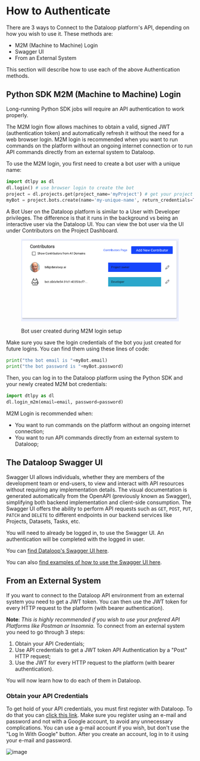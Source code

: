 # How to Authenticate
There are 3 ways to Connect to the Dataloop platform's API, depending on how you wish to use it. These methods are:
- M2M (Machine to Machine) Login 
- Swagger UI 
- From an External System

This section will describe how to use each of the above Authentication methods.

## Python SDK M2M (Machine to Machine) Login 
Long-running Python SDK jobs will require an API authentication to work properly.

The M2M login flow allows machines to obtain a valid, signed JWT (authentication token) and automatically refresh it without the need for a web browser login.
M2M login is recommended when you want to run commands on the platform without an ongoing internet connection or to run API commands directly from an 
external system to Dataloop.

To use the M2M login, you first need to create a bot user with a unique name:

```python
import dtlpy as dl
dl.login() # use browser login to create the bot
project = dl.projects.get(project_name='myProject') # get your project
myBot = project.bots.create(name='my-unique-name', return_credentials=True)
```

A Bot User on the Dataloop platform is similar to a User with Developer privileges.  The difference is that it runs in the background vs being an interactive user via the Dataloop UI.  You can view the bot user via the UI under Contributors on the Project Dashboard.

<figure><img src="../.gitbook/assets/Screenshot 2023-02-10 at 10.22.34 AM.png" alt=""><figcaption><p>Bot user created during M2M login setup</p></figcaption></figure>

Make sure you save the login credentials of the bot you just created for future logins. You can find them using these lines of code:

```python
print("the bot email is "+myBot.email)
print("the bot password is "+myBot.password)
```

Then, you can log in to the Dataloop platform using the Python SDK and your newly created M2M bot credentials:

```python
import dtlpy as dl
dl.login_m2m(email=email, password=password)
```


M2M Login is recommended when:
- You want to run commands on the platform without an ongoing internet connection;
- You want to run API commands directly from an external system to Dataloop;

## The Dataloop Swagger UI 
Swagger UI allows individuals, whether they are members of the development team or end-users, to view and interact with API resources without requiring any implementation details. The visual documentation is generated automatically from the OpenAPI (previously known as Swagger), simplifying both backend implementation and client-side consumption. The Swagger UI offers the ability to perform API requests such as ```GET```, ```POST```, ```PUT```, ```PATCH``` and ```DELETE``` to different endpoints in our backend services like Projects, Datasets, Tasks, etc.

You will need to already be logged in, to use the Swagger UI. An authentication will be completed with the logged in user.

You can [find Dataloop's Swagger UI here](https://gate.dataloop.ai/api/v1/docs/#/).

You can also [find examples of how to use the Swagger UI here](https://dataloop.ai/docs/swagger-ui-example).

## From an External System 
If you want to connect to the Dataloop API environment from an external system you need to get a JWT token. You can then use the JWT token for every HTTP request to the platform (with bearer authentication).

**Note**: *This is highly recommended if you wish to use your prefered API Platforms like Postman or Insomnia.*
To connect from an external system you need to go through 3 steps:
1. Obtain your API Credentials;
2. Use API credentials to get a JWT token API Authentication by a "Post" HTTP request;
3. Use the JWT for every HTTP request to the platform (with bearer authentication).

You will now learn how to do each of them in Dataloop.
### Obtain your API Credentials
To get hold of your API credentials, you must first register with Dataloop. To do that you can [click this link](https://dataloop-production.auth0.com/login?state=hKFo2SBGazhSa3FOTmh3RHp2dkk3TXdpX2dYY3ZDNEUyZEFXNaFupWxvZ2luo3RpZNkgOXlNRVpJT0pvNnI1OXFHMnpxQ0JwZkYxa0hnMkVEZmajY2lk2SBGckcwSFpnYTFDSzVVVlVTSkp1RGtTRHFJdFBpZVdHVw&client=FrG0HZga1CK5UVUSJJuDkSDqItPieWGW&protocol=oauth2&response_type=id_token%20code&response_mode=form_post&redirect_uri=https%3A%2F%2Fgate.dataloop.ai%2Fadmit%3Fdefault&scope=openid%20email%20profile%20offline_access&nonce=YpLRxstZd_HRJ8QN1BHGIJyAKEYZSDxs&auth0Client=eyJuYW1lIjoiYXV0aDAuanMiLCJ2ZXJzaW9uIjoiOS4xMS4zIn0%3D).
Make sure you register using an e-mail and password and not with a Google account, to avoid any unnecessary complications. You can use a g-mail account if you wish, but don't use the "Log In With Google" button. 
After you create an account, log in to it using your e-mail and password.

![image](https://user-images.githubusercontent.com/58508793/219412890-b6f75d07-8088-4c69-a270-29eba19e70d3.png)


